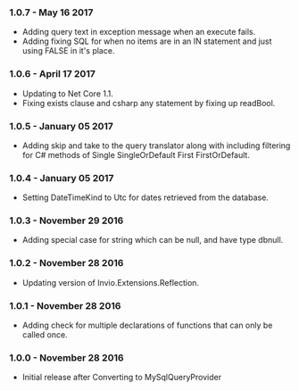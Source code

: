 ### 1.0.7 - May 16 2017
* Adding query text in exception message when an execute fails.
* Adding fixing SQL for when no items are in an IN statement and just using FALSE in it's place.

### 1.0.6 - April 17 2017
* Updating to Net Core 1.1.
* Fixing exists clause and csharp any statement by fixing up readBool.

### 1.0.5 - January 05 2017
* Adding skip and take to the query translator along with including filtering for C# methods of Single SingleOrDefault First FirstOrDefault.

### 1.0.4 - January 05 2017
* Setting DateTimeKind to Utc for dates retrieved from the database.

### 1.0.3 - November 29 2016
* Adding special case for string which can be null, and have type dbnull.

### 1.0.2 - November 28 2016
* Updating version of Invio.Extensions.Reflection.

### 1.0.1 - November 28 2016
* Adding check for multiple declarations of functions that can only be called once.

### 1.0.0 - November 28 2016
* Initial release after Converting to MySqlQueryProvider
